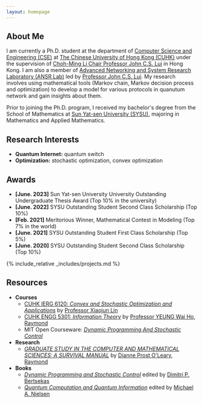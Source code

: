 ```yaml
---
layout: homepage
---
```


## About Me
I am currently a Ph.D. student at the department of <a href="https://www.cse.cuhk.edu.hk"  target="_blank">Computer Science and Engineering (CSE)</a> at <a href="https://www.cuhk.edu.hk/chinese/index.html"  target="_blank">The Chinese University of Hong Kong (CUHK)</a> under the supervision of <a href="http://www.cse.cuhk.edu.hk/~cslui/"  target="_blank">Choh-Ming Li Chair Professor John C.S. Lui</a> in Hong Kong. I am also a member of <a href="http://ansrlab.cse.cuhk.edu.hk"  target="_blank">Advanced Networking and System Research Laboratory (ANSR Lab)</a> led by <a href="http://www.cse.cuhk.edu.hk/~cslui/"  target="_blank"> Professor John C.S. Lui</a>. My research involves using mathematical tools (Markov chain, Markov decision process and optimization) to develop a model for various protocols in quanutum network and gain insights about them.

Prior to joining the Ph.D. program, I received my bachelor's degree from the School of Mathematics at <a href="https://www.sysu.edu.cn" target = "_blank"> Sun Yat-sen University (SYSU)</a>, majoring in Mathematics and Applied Mathematics. 


## Research Interests
- **Quantum Internet:** quantum switch
- **Optimization:** stochastic optimization, convex optimization


## Awards
- **[June. 2023]** Sun Yat-sen University University Outstanding Undergraduate Thesis Award (Top 10% in the university)
- **[June. 2022]** SYSU Outstanding Student Second Class Scholarship (Top 10%)
- **[Feb. 2021]** Meritorious Winner, Mathematical Contest in Modeling (Top 7% in the world)
- **[June. 2021]** SYSU Outstanding Student First Class Scholarship (Top 5%)
- **[June. 2020]** SYSU Outstanding Student Second Class Scholarship (Top 10%)


{% include_relative _includes/projects.md %}


## Resources
- **Courses**
    - <a href="https://staff.ie.cuhk.edu.hk/~xjlin/IERG6120/" target="_blank">CUHK IERG 6120: *Convex and Stochastic Optimization and Applications*</a> by <a href="https://staff.ie.cuhk.edu.hk/~xjlin/">Professor Xiaojun Lin</a> 
    - <a href="https://www.coursera.org/learn/information-theory/home/week/1" target="_blank">CUHK ENGG 5301: *Information Theory*</a> by <a href="https://www.ie.cuhk.edu.hk/faculty/yeung-wai-ho-raymond/" target="_blank">Professor YEUNG Wai Ho, Raymond</a>
    - MIT Open Courseware: <a href="https://ocw.mit.edu/courses/6-231-dynamic-programming-and-stochastic-control-fall-2015/" target="_blank">*Dynamic Programming And Stochastic Control*</a>
- **Research**
    - <a href="https://www.cs.umd.edu/~oleary/gradstudy/gradstudy.html" target="_blank">*GRADUATE STUDY IN THE COMPUTER AND MATHEMATICAL SCIENCES: A SURVIVAL MANUAL*</a> by <a href="https://www.cs.umd.edu/~oleary/" target="_blank">Dianne Prost O'Leary, Raymond</a>
- **Books**
    - <a href="https://www.sciencedirect.com/bookseries/mathematics-in-science-and-engineering/vol/125/suppl/C" target="_blank">*Dynamic Programming and Stochastic Control*</a> edited by <a href="https://www.mit.edu/~dimitrib/home.html" target="_black"> Dimitri P. Bertsekas</a>
    - <a href="https://michaelnielsen.org/qcqi/QINFO-book-nielsen-and-chuang-toc-and-chapter1-nov00.pdf" target="_blank">*Quantum Computation and Quantum Information*</a> edited by <a href="https://michaelnielsen.org/qcqi/">Michael A. Nielsen</a>

